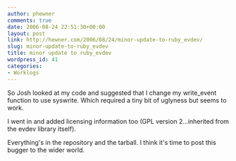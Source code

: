 ```yaml
---
author: phewner
comments: true
date: 2006-08-24 22:51:30+00:00
layout: post
link: http://hewner.com/2006/08/24/minor-update-to-ruby_evdev/
slug: minor-update-to-ruby_evdev
title: minor update to ruby_evdev
wordpress_id: 41
categories:
- Worklogs
---
```


So Josh looked at my code and suggested that I change my write_event function to use syswrite.  Which required a tiny bit of uglyness but seems to work.

I went in and added licensing information too (GPL version 2...inherited from the evdev library itself).

Everything's in the repository and the tarball.  I think it's time to post this bugger to the wider world.
